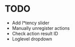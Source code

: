 # TODO

- Add l*tency slider
- Manually unregister actions
- Check action result ID
- Loglevel dropdown

